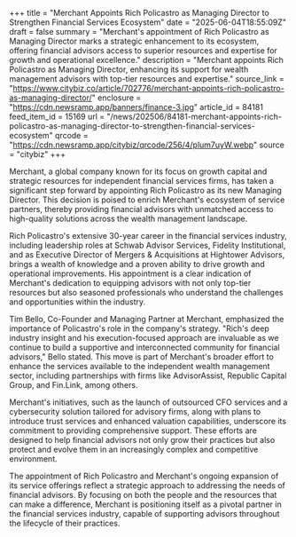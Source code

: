 +++
title = "Merchant Appoints Rich Policastro as Managing Director to Strengthen Financial Services Ecosystem"
date = "2025-06-04T18:55:09Z"
draft = false
summary = "Merchant's appointment of Rich Policastro as Managing Director marks a strategic enhancement to its ecosystem, offering financial advisors access to superior resources and expertise for growth and operational excellence."
description = "Merchant appoints Rich Policastro as Managing Director, enhancing its support for wealth management advisors with top-tier resources and expertise."
source_link = "https://www.citybiz.co/article/702776/merchant-appoints-rich-policastro-as-managing-director/"
enclosure = "https://cdn.newsramp.app/banners/finance-3.jpg"
article_id = 84181
feed_item_id = 15169
url = "/news/202506/84181-merchant-appoints-rich-policastro-as-managing-director-to-strengthen-financial-services-ecosystem"
qrcode = "https://cdn.newsramp.app/citybiz/qrcode/256/4/plum7uyW.webp"
source = "citybiz"
+++

<p>Merchant, a global company known for its focus on growth capital and strategic resources for independent financial services firms, has taken a significant step forward by appointing Rich Policastro as its new Managing Director. This decision is poised to enrich Merchant's ecosystem of service partners, thereby providing financial advisors with unmatched access to high-quality solutions across the wealth management landscape.</p><p>Rich Policastro's extensive 30-year career in the financial services industry, including leadership roles at Schwab Advisor Services, Fidelity Institutional, and as Executive Director of Mergers & Acquisitions at Hightower Advisors, brings a wealth of knowledge and a proven ability to drive growth and operational improvements. His appointment is a clear indication of Merchant's dedication to equipping advisors with not only top-tier resources but also seasoned professionals who understand the challenges and opportunities within the industry.</p><p>Tim Bello, Co-Founder and Managing Partner at Merchant, emphasized the importance of Policastro's role in the company's strategy. "Rich's deep industry insight and his execution-focused approach are invaluable as we continue to build a supportive and interconnected community for financial advisors," Bello stated. This move is part of Merchant's broader effort to enhance the services available to the independent wealth management sector, including partnerships with firms like AdvisorAssist, Republic Capital Group, and Fin.Link, among others.</p><p>Merchant's initiatives, such as the launch of outsourced CFO services and a cybersecurity solution tailored for advisory firms, along with plans to introduce trust services and enhanced valuation capabilities, underscore its commitment to providing comprehensive support. These efforts are designed to help financial advisors not only grow their practices but also protect and evolve them in an increasingly complex and competitive environment.</p><p>The appointment of Rich Policastro and Merchant's ongoing expansion of its service offerings reflect a strategic approach to addressing the needs of financial advisors. By focusing on both the people and the resources that can make a difference, Merchant is positioning itself as a pivotal partner in the financial services industry, capable of supporting advisors throughout the lifecycle of their practices.</p>